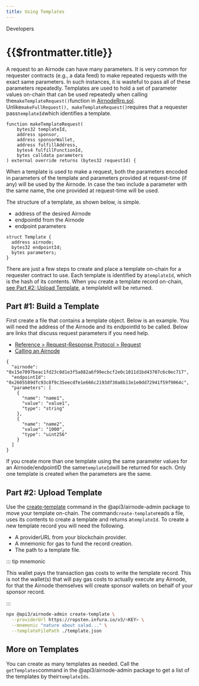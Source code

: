 ```yaml
---
title: Using Templates
---
```


<TitleSpan>Developers</TitleSpan>

# {{$frontmatter.title}}

<VersionWarning/>

<TocHeader /> <TOC class="table-of-contents" :include-level="[2,3]" />


<!-- TODO: 2021-11-02 wkande: Should this doc speak to creating a templateId? See the code
example ./code/create-template-id.js which may not be used anywhere in
these docs at this time. -->

A request to an Airnode can have many parameters. It is very common for requester contracts (e.g., a data feed) to make repeated requests with the exact same parameters. In such instances, it is wasteful to pass all of these parameters repeatedly. Templates are used to hold a set of parameter values on-chain that can be used repeatedly when calling the`makeTemplateRequest()`function in [AirnodeRrp.sol](https://github.com/api3dao/airnode/blob/v0.5/packages/airnode-protocol/contracts/rrp/AirnodeRrp.sol). Unlike`makeFullRequest(), makeTemplateRequest()`requires that a requester pass`templateId`which identifies a template.

```solidity
function makeTemplateRequest(
    bytes32 templateId,
    address sponsor,
    address sponsorWallet,
    address fulfillAddress,
    bytes4 fulfillFunctionId,
    bytes calldata parameters
) external override returns (bytes32 requestId) {
```

When a template is used to make a request, both the parameters encoded in parameters of the template and parameters provided at request-time (if any) will be used by the Airnode. In case the two include a parameter with the same name, the one provided at request-time will be used.

The structure of a template, as shown below, is simple.

- address of the desired Airnode
- endpointId from the Airnode
- endpoint parameters

```solidity
struct Template {
  address airnode;
  bytes32 endpointId;
  bytes parameters;
}
```

There are just a few steps to create and place a template on-chain for a requester contract to use. Each template is identified by a`templateId`, which is the hash of its contents. When you create a template record on-chain, [see Part #2: Upload Template](using-templates.md#part-2-upload-template), a templateId will be returned.

<divider/>

## Part #1: Build a Template

First create a file that contains a template object. Below is an example. You will need the address of the Airnode and its endpointId to be called. Below are links that discuss request parameters if you need help.

- [Reference > Request-Response Protocol > Request](../concepts/request.md)
- [Calling an Airnode](../grp-developers/call-an-airnode.md#request-parameters)

```
{
  "airnode": "0x15e7097beac1fd23c0d1e3f5a882a6f99ecbcf2e0c1011d1bd43707c6c0ec717",
  "endpointId": "0x2605589dfc93c8f9c35eecdfe1e666c2193df30a8b13e1e0dd72941f59f9064c",
  "parameters": [
    {
      "name": "name1",
      "value": "value1",
      "type": "string"
    },
    {
      "name": "name2",
      "value": "1000",
      "type": "uint256"
    }
  ]
}
```

If you create more than one template using the same parameter values for an Airnode/endpointID the same`templateId`will be returned for each. Only one template is created when the parameters are the same.

<divider/>

## Part #2: Upload Template

Use the [create-template](https://github.com/api3dao/airnode/tree/v0.5/packages/airnode-admin#create-template) command in the @api3/airnode-admin package to move your template on-chain. The command`create-template`reads a file, uses its contents to create a template and returns a`templateId`. To create a new template record you will need the following.

- A providerURL from your blockchain provider.
- A mnemonic for gas to fund the record creation.
- The path to a template file.

::: tip mnemonic

This wallet pays the transaction gas costs to write the template record. This is not the wallet(s) that will pay gas costs to actually execute any Airnode, for that the Airnode themselves will create sponsor wallets on behalf of your sponsor record.

:::

```bash
npx @api3/airnode-admin create-template \
  --providerUrl https://ropsten.infura.io/v3/<KEY> \
  --mnemonic "nature about salad..." \
  --templateFilePath ./template.json
```

<divider/>

## More on Templates

You can create as many templates as needed. Call the `getTemplates`command in the @api3/airnode-admin package to get a list of the templates by their`templateIds`.
